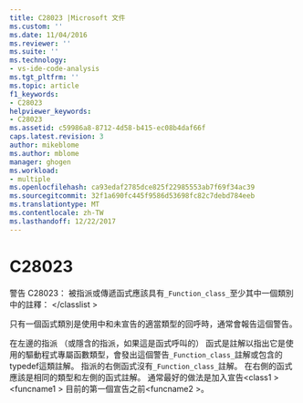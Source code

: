 ```yaml
---
title: C28023 |Microsoft 文件
ms.custom: ''
ms.date: 11/04/2016
ms.reviewer: ''
ms.suite: ''
ms.technology:
- vs-ide-code-analysis
ms.tgt_pltfrm: ''
ms.topic: article
f1_keywords:
- C28023
helpviewer_keywords:
- C28023
ms.assetid: c59986a8-8712-4d58-b415-ec08b4daf66f
caps.latest.revision: 3
author: mikeblome
ms.author: mblome
manager: ghogen
ms.workload:
- multiple
ms.openlocfilehash: ca93edaf2785dce825f22985553ab7f69f34ac39
ms.sourcegitcommit: 32f1a690fc445f9586d53698fc82c7debd784eeb
ms.translationtype: MT
ms.contentlocale: zh-TW
ms.lasthandoff: 12/22/2017
---
```

# <a name="c28023"></a>C28023
警告 C28023： 被指派或傳遞函式應該具有`_Function_class_`至少其中一個類別中的註釋： \</classlist >  
  
 只有一個函式類別是使用中和未宣告的適當類型的回呼時，通常會報告這個警告。  
  
 在左邊的指派 （或隱含的指派，如果這是函式呼叫的） 函式是註解以指出它是使用的驅動程式專屬函數類型，會發出這個警告`_Function_class_`註解或包含的 typedef這類註解。 指派的右側函式沒有`_Function_class_`註解。 在右側的函式應該是相同的類型和左側的函式註解。 通常最好的做法是加入宣告\<class1 > \<funcname1 > 目前的第一個宣告之前\<funcname2 >。